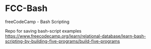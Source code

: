 # FCC-Bash
freeCodeCamp - Bash Scripting

Repo for saving bash-script examples https://www.freecodecamp.org/learn/relational-database/learn-bash-scripting-by-building-five-programs/build-five-programs
